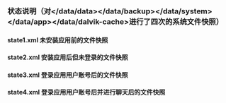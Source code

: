 ### 状态说明（对</data/data></data/backup></data/system></data/app></data/dalvik-cache>进行了四次的系统文件快照）
#### state1.xml 未安装应用前的文件快照
#### state2.xml 安装应用后但未登录的文件快照
#### state3.xml 登录应用用户账号后的文件快照
#### state4.xml 登录应用用户账号后并进行聊天后的文件快照
